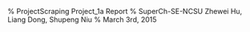% ProjectScraping Project_1a Report
% SuperCh-SE-NCSU
  Zhewei Hu, Liang Dong, Shupeng Niu
% March 3rd, 2015
